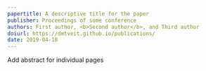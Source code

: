 ```yaml
---
papertitle: A descriptive title for the paper
publisher: Proceedings of some conference
authors: First author, <b>Second author</b>, and Third author
doiurl: https://dmtveit.github.io/publications/
date: 2019-04-18
---
```


Add abstract for individual pages